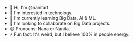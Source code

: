 - 👋 Hi, I'm @nanitart
- 👀 I'm interested in technology.
- 🌱 I'm currently learning Big Data, AI & ML.
- 💞️ I'm looking to collaborate on Big Data projects.
- 😄 Pronouns: Nana or Nanita.
- ⚡ Fun fact: It's weird, but I believe 100% in people energy.
  
<!---
nanitart/nanitart is a ✨ special ✨ repository because its `README.md` (this file) appears on your GitHub profile.
You can click the Preview link to take a look at your changes.
--->
